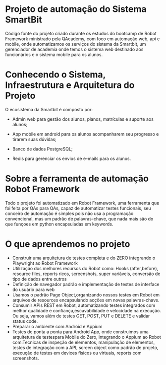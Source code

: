 
# Projeto de automação do Sistema SmartBit

Código fonte do projeto criado durante os estudos do bootcamp de Robot Framework ministrado pela QAcademy, com foco em automação web, api e mobile, onde automatizamos os serviços do sistema da Smartbit, um gerenciador de academia onde temos o sistema web destinado aos funcionários e o sistema mobile para os alunos.

# Conhecendo o Sistema, Infraestrutura e Arquitetura do Projeto

O ecosistema da Smartbit é composto por:

- Admin web para gestão dos alunos, planos, matrículas e suporte aos alunos;

- App mobile em android para os alunos acompanharem seu progresso e tirarem suas dúvidas;
- Banco de dados PostgreSQL;
- Redis para gerenciar os envios de e-mails para os alunos.

# Sobre a ferramenta de automação Robot Framework

Todo o projeto foi automatizado em Robot Framework, uma ferramenta que foi feita por QAs para QAs, capaz de automatizar testes funcionais, seu conceiro de automação é simples pois não usa a programação convencional, mas um padrão de palavras-chave, que nada mais são do que funçoes em python encapsuladas em keywords.


# O que aprendemos no projeto

- Construir uma arquitetura de testes completa e do ZERO integrando o Playwright ao Robot Framework
- Utilização dos melhores recursos do Robot como: Hooks (after,before), resource files, reports ricos, screenshots, super variáveis, conversão de tipo de dados entre outros
- Definição de navegador padrão e implementação de testes de interface do usuário para web
- Usamos o padrão Page Object,organizando nossos testes em Robot em arquivos de resources encapsulando acções em novas palavras-chave.
- Consumir APIs REST em Robot, automatizando testes integrados com melhor qualidade e confiança,escavabilidade e velocidade na execução. Ou seja, vamos além de testes GET, POST, PUT e DELETE e validar status code.
- Preparar o ambiente com Android e Appium
- Testes de ponta a ponta para Android App, onde construimos uma arquitetura de testespara Mobile do Zero, integrando o Appium ao Robot com:Tecnicas de inspeção de elementos, manipulação de elementos, testes de integração com a API, screen object como padrão de projeto, execução de testes em devices físicos ou virtuais, reports com screenshots.
